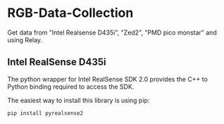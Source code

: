 # RGB-Data-Collection
Get data from "Intel Realsense D435i", "Zed2", "PMD pico monstar" and using Relay.

## Intel RealSense D435i

The python wrapper for Intel RealSense SDK 2.0 provides the C++ to Python binding required to access the SDK.

The easiest way to install this library is using pip:
```
pip install pyrealsense2
